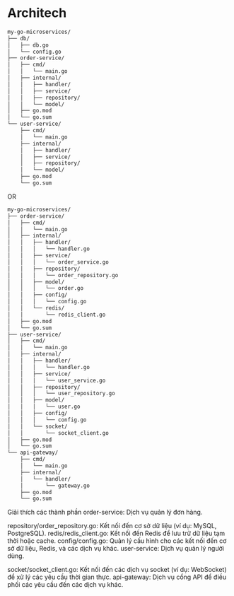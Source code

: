 # Architech

```txt
my-go-microservices/
├── db/
│   ├── db.go
│   └── config.go
├── order-service/
│   ├── cmd/
│   │   └── main.go
│   ├── internal/
│   │   ├── handler/
│   │   ├── service/
│   │   ├── repository/
│   │   └── model/
│   ├── go.mod
│   └── go.sum
└── user-service/
    ├── cmd/
    │   └── main.go
    ├── internal/
    │   ├── handler/
    │   ├── service/
    │   ├── repository/
    │   └── model/
    ├── go.mod
    └── go.sum
```


OR

```txt
my-go-microservices/
├── order-service/
│   ├── cmd/
│   │   └── main.go
│   ├── internal/
│   │   ├── handler/
│   │   │   └── handler.go
│   │   ├── service/
│   │   │   └── order_service.go
│   │   ├── repository/
│   │   │   └── order_repository.go
│   │   ├── model/
│   │   │   └── order.go
│   │   ├── config/
│   │   │   └── config.go
│   │   └── redis/
│   │       └── redis_client.go
│   ├── go.mod
│   └── go.sum
├── user-service/
│   ├── cmd/
│   │   └── main.go
│   ├── internal/
│   │   ├── handler/
│   │   │   └── handler.go
│   │   ├── service/
│   │   │   └── user_service.go
│   │   ├── repository/
│   │   │   └── user_repository.go
│   │   ├── model/
│   │   │   └── user.go
│   │   ├── config/
│   │   │   └── config.go
│   │   └── socket/
│   │       └── socket_client.go
│   ├── go.mod
│   └── go.sum
└── api-gateway/
    ├── cmd/
    │   └── main.go
    ├── internal/
    │   └── handler/
    │       └── gateway.go
    ├── go.mod
    └── go.sum
```

Giải thích các thành phần
order-service: Dịch vụ quản lý đơn hàng.

repository/order_repository.go: Kết nối đến cơ sở dữ liệu (ví dụ: MySQL, PostgreSQL).
redis/redis_client.go: Kết nối đến Redis để lưu trữ dữ liệu tạm thời hoặc cache.
config/config.go: Quản lý cấu hình cho các kết nối đến cơ sở dữ liệu, Redis, và các dịch vụ khác.
user-service: Dịch vụ quản lý người dùng.

socket/socket_client.go: Kết nối đến các dịch vụ socket (ví dụ: WebSocket) để xử lý các yêu cầu thời gian thực.
api-gateway: Dịch vụ cổng API để điều phối các yêu cầu đến các dịch vụ khác.